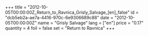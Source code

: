 +++
title = "2012-10-05T00:00:00Z_Return_to_Ravnica_Grisly_Salvage_[en]_false"
id = "dcb5eb2a-ae7a-4416-970c-6e9306689c88"
date = "2012-10-05T00:00:00Z"
name = "Grisly Salvage"
lang = ["en"]
price = "0.17"
quantity = 4
foil = false
set = "Return to Ravnica"
+++
